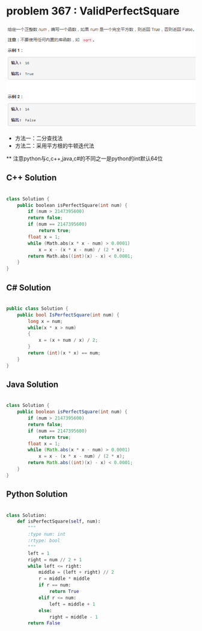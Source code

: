 
# problem 367 : ValidPerfectSquare

<img src="https://github.com/Peefy/PeefyLeetCode/blob/master/doc/301-400/367.ValidPerfectSquare/problem.png"/>

* 方法一：二分查找法
* 方法二：采用平方根的牛顿迭代法

** 注意python与c,c++,java,c#的不同之一是python的int默认64位

## C++ Solution

```c++

class Solution {
    public boolean isPerfectSquare(int num) {
        if (num > 2147395600)
        return false;
        if (num == 2147395600)
            return true;
        float x = 1;
        while (Math.abs(x * x - num) > 0.0001)
            x = x - (x * x - num) / (2 * x);
        return Math.abs((int)(x) - x) < 0.0001;
    }
}

```

## C# Solution

```csharp

public class Solution {
    public bool IsPerfectSquare(int num) {
        long x = num;
        while(x * x > num)
        {
            x = (x + num / x) / 2;
        }
        return (int)(x * x) == num;
    }
}

```

## Java Solution

```java

class Solution {
    public boolean isPerfectSquare(int num) {
        if (num > 2147395600)
        return false;
        if (num == 2147395600)
            return true;
        float x = 1;
        while (Math.abs(x * x - num) > 0.0001)
            x = x - (x * x - num) / (2 * x);
        return Math.abs((int)(x) - x) < 0.0001;
    }
}

```

## Python Solution

```python

class Solution:
    def isPerfectSquare(self, num):
        """
        :type num: int
        :rtype: bool
        """
        left = 1
        right = num // 2 + 1    
        while left <= right:
            middle = (left + right) // 2
            r = middle * middle
            if r == num:
                return True
            elif r <= num:
                left = middle + 1
            else:
                right = middle - 1
        return False

```
